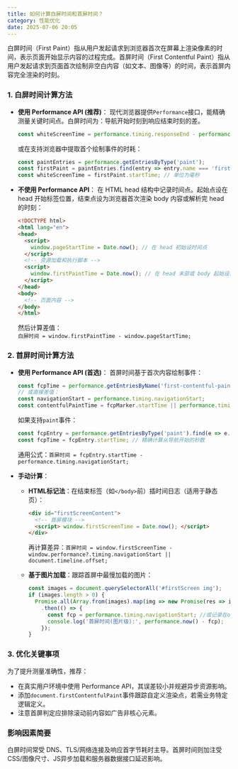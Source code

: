 ```yaml
---
title: 如何计算白屏时间和首屏时间？
category: 性能优化
date: 2025-07-06 20:05
---
```

白屏时间（First Paint）指从用户发起请求到浏览器首次在屏幕上渲染像素的时间，表示页面开始显示内容的过程完成。首屏时间（First Contentful Paint）指从用户发起请求到页面首次绘制非空白内容（如文本、图像等）的时间，表示首屏内容完全渲染的时刻。

### 1. 白屏时间计算方法
- **使用 Performance API (推荐)**：
  现代浏览器提供`Performance`接口，能精确测量关键时间点。白屏时间为：导航开始时刻到响应结束时刻的差。
  ```javascript
  const whiteScreenTime = performance.timing.responseEnd - performance.timing.navigationStart;
  ```
  或在支持浏览器中提取首个绘制事件的时耗：
  ```javascript
  const paintEntries = performance.getEntriesByType('paint');
  const firstPaint = paintEntries.find(entry => entry.name === 'first-paint');
  const whiteScreenTime = firstPaint.startTime; // 单位为毫秒
  ```

- **不使用 Performance API**：
  在 HTML head 结构中记录时间点。起始点设在 head 开始标签位置，结束点设为浏览器首次渲染 body 内容或解析完 head 的时刻：
  ```html
  <!DOCTYPE html>
  <html lang="en">
  <head>
    <script>
      window.pageStartTime = Date.now(); // 在 head 初始设时间点
    </script>
    <!-- 资源加载和执行脚本 -->
    <script>
      window.firstPaintTime = Date.now(); // 在 head 末部或 body 起始设第二个时间点
    </script>
  </head>
  <body>
    <!-- 页面内容 -->
  </body>
  </html>
  ```
  然后计算差值：  
  `白屏时间 = window.firstPaintTime - window.pageStartTime;`

### 2. 首屏时间计算方法
- **使用 Performance API (首选)**：
  首屏时间基于首次内容绘制事件：  
  ```javascript
  const fcpTime = performance.getEntriesByName('first-contentful-paint').startTime;
  // 或直接差值：
  const navigationStart = performance.timing.navigationStart;
  const contentfulPaintTime = fcpMarker.startTime || performance.timing.domLoading;
  ```
  如果支持`paint`事件：  
  ```javascript
  const fcpEntry = performance.getEntriesByType('paint').find(e => e.name === 'first-contentful-paint');
  const fcpTime = fcpEntry.startTime; // 精确计算从导航开始的秒数
  ```
  通用公式：`首屏时间 = fcpEntry.startTime - performance.timing.navigationStart;`  

- **手动计算**：
  - **HTML标记法**：在结束标签（如`</body>`前）插时间日志（适用于静态页）：  
    ```html
    <div id="firstScreenContent">
      <!-- 首屏模块 -->
      <script> window.firstScreenTime = Date.now(); </script>
    </div>
    ```
    再计算差异：`首屏时间 = window.firstScreenTime - window.performance?.timing.navigationStart || document.timeline.offset;`  

  - **基于图片加载**：跟踪首屏中最慢加载的图片：  
    ```javascript
    const images = document.querySelectorAll('#firstScreen img');
    if (images.length > 0) {
      Promise.all(Array.from(images).map(img => new Promise(res => img.onload = res)))
        .then(() => {
          const fcp = performance.timing.navigationStart; //或记录在onLoad事件内
          console.log('首屏时间(图片级):', performance.now() - fcp);
        });
    }
    ```

### 3. 优化关键事项
为了提升测量准确性，推荐：
- 在真实用户环境中使用 Performance API，其误差较小并规避异步资源影响。
- 添加`document.firstContentfulPaint`事件跟踪自定义渲染点，若需业务特定逻辑定义。
- 注意首屏判定应排除滚动前内容如广告非核心元素。

### 影响因素简要
白屏时间常受 DNS、TLS/网络连接及响应首字节耗时主导。首屏时间则加注受 CSS/图像尺寸、JS异步加载和服务器数据接口延迟影响。
